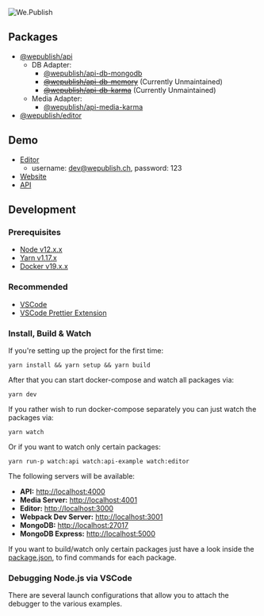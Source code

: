 ![We.Publish](./assets/wepublish.svg 'We.Publish')

## Packages

- [@wepublish/api](./packages/api)
  - DB Adapter:
    - [@wepublish/api-db-mongodb](./packages/api-db-mongodb)
    - ~~[@wepublish/api-db-memory](./packages/api-db-memory)~~ (Currently Unmaintained)
    - ~~[@wepublish/api-db-karma](./packages/api-db-karma)~~ (Currently Unmaintained)
  - Media Adapter:
    - [@wepublish/api-media-karma](./packages/api-media-karma)
- [@wepublish/editor](./packages/editor)

## Demo
- [Editor](https://editor.demo.wepublish.media)
  - username: dev@wepublish.ch, password: 123
- [Website](https://demo.wepublish.media)
- [API](https://api.demo.wepublish.media)

## Development

### Prerequisites

- [Node v12.x.x][node-download-url]
- [Yarn v1.17.x][yarn-download-url]
- [Docker v19.x.x][docker-download-url]

### Recommended

- [VSCode][vscode-download-url]
- [VSCode Prettier Extension][vscode-prettier-download-url]

### Install, Build & Watch

If you're setting up the project for the first time:

```
yarn install && yarn setup && yarn build
```

After that you can start docker-compose and watch all packages via:

```
yarn dev
```

If you rather wish to run docker-compose separately you can just watch the packages via:

```
yarn watch
```

Or if you want to watch only certain packages:

```
yarn run-p watch:api watch:api-example watch:editor
```

The following servers will be available:

- **API:** [http://localhost:4000](http://localhost:4000)
- **Media Server:** [http://localhost:4001](http://localhost:4001)
- **Editor:** [http://localhost:3000](http://localhost:3000)
- **Webpack Dev Server:** [http://localhost:3001](http://localhost:3001)
- **MongoDB:** [http://localhost:27017](http://localhost:27017)
- **MongoDB Express:** [http://localhost:5000](http://localhost:4005)

If you want to build/watch only certain packages just have a look inside the [package.json][package-json-url],
to find commands for each package.

### Debugging Node.js via VSCode

There are several launch configurations that allow you to attach the debugger to the various examples.

[node-download-url]: https://nodejs.org/en/download/current/
[yarn-download-url]: https://yarnpkg.com/en/docs/install
[docker-download-url]: https://www.docker.com/get-started
[vscode-download-url]: https://code.visualstudio.com/Download
[vscode-prettier-download-url]: https://marketplace.visualstudio.com/items?itemName=esbenp.prettier-vscode
[package-json-url]: package.json

